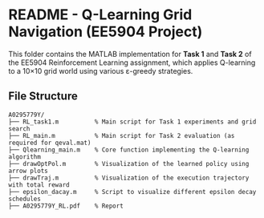 # README - Q-Learning Grid Navigation (EE5904 Project)

This folder contains the MATLAB implementation for **Task 1** and **Task 2** of the EE5904 Reinforcement Learning assignment, which applies Q-learning to a 10×10 grid world using various ε-greedy strategies.

## File Structure

```plaintext
A0295779Y/
├── RL_task1.m          % Main script for Task 1 experiments and grid search
├── RL_main.m           % Main script for Task 2 evaluation (as required for qeval.mat)
├── Qlearning_main.m    % Core function implementing the Q-learning algorithm
├── drawOptPol.m        % Visualization of the learned policy using arrow plots
├── drawTraj.m          % Visualization of the execution trajectory with total reward
├── epsilon_dacay.m     % Script to visualize different epsilon decay schedules
├── A0295779Y_RL.pdf    % Report
